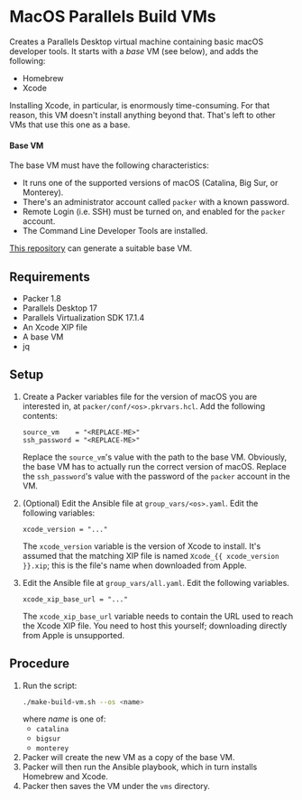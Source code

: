 # MacOS Parallels Build VMs

Creates a Parallels Desktop virtual machine containing basic macOS developer tools.
It starts with a *base* VM (see below), and adds the following:

- Homebrew
- Xcode

Installing Xcode, in particular, is enormously time-consuming.
For that reason, this VM doesn't install anything beyond that.
That's left to other VMs that use this one as a base.

#### Base VM

The base VM must have the following characteristics:

- It runs one of the supported versions of macOS (Catalina, Big Sur, or Monterey).
- There's an administrator account called `packer` with a known password.
- Remote Login (i.e. SSH) must be turned on, and enabled for the `packer` account.
- The Command Line Developer Tools are installed.

[This repository](https://github.com/paullalonde/macos-parallels-base-vms) can generate a suitable base VM.

## Requirements

- Packer 1.8
- Parallels Desktop 17
- Parallels Virtualization SDK 17.1.4
- An Xcode XIP file
- A base VM
- jq

## Setup

1. Create a Packer variables file for the version of macOS you are interested in, at `packer/conf/<os>.pkrvars.hcl`.
   Add the following contents:
   ```
   source_vm    = "<REPLACE-ME>"
   ssh_password = "<REPLACE-ME>"
   ```
   Replace the `source_vm`'s value with the path to the base VM.
   Obviously, the base VM has to actually run the correct version of macOS.
   Replace the `ssh_password`'s value with the password of the `packer` account in the VM.

1. (Optional) Edit the Ansible file at `group_vars/<os>.yaml`.
   Edit the following variables:
   ```
   xcode_version = "..."
   ```
   The `xcode_version` variable is the version of Xcode to install.
   It's assumed that the matching XIP file is named `Xcode_{{ xcode_version }}.xip`;
   this is the file's name when downloaded from Apple.

1. Edit the Ansible file at `group_vars/all.yaml`.
   Edit the following variables.
   ```
   xcode_xip_base_url = "..."
   ```
   The `xcode_xip_base_url` variable needs to contain the URL used to reach the Xcode XIP file.
   You need to host this yourself; downloading directly from Apple is unsupported.

## Procedure

1. Run the script:
   ```bash
   ./make-build-vm.sh --os <name>
   ```
   where *name* is one of:
   - `catalina`
   - `bigsur`
   - `monterey`
1. Packer will create the new VM as a copy of the base VM.
1. Packer will then run the Ansible playbook, which in turn installs Homebrew and Xcode.
1. Packer then saves the VM under the `vms` directory.
